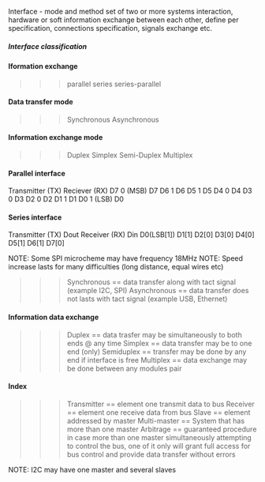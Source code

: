Interface - mode and method set of two or more systems interaction, hardware or soft information exchange between each other, define per specification, connections specification, signals exchange etc.

##### Interface classification

#### Iformation exchange
>>> parallel
>>> series
>>> series-parallel

#### Data transfer mode
>>> Synchronous
>>> Asynchronous

#### Information exchange mode
>>> Duplex
>>> Simplex
>>> Semi-Duplex
>>> Multiplex

#### Parallel interface
Transmitter (TX)                Reciever (RX)
D7                  0 (MSB)     D7
D6                  1           D6
D5                  1           D5
D4                  0           D4
D3                  0           D3
D2                  0           D2
D1                  1           D1
D0                  1 (LSB)     D0          

#### Series interface
Transmitter (TX) Dout              Receiver (RX) Din
D0(LSB[1]) D1[1] D2[0] D3[0] D4[0] D5[1] D6[1] D7[0]

NOTE: Some SPI microcheme may have frequency 18MHz
NOTE: Speed increase lasts for many difficulties (long distance, equal wires etc)

>>> Synchronous == data transfer along with tact signal (example I2C, SPI)
>>> Asynchronous == data transfer does not lasts with tact signal (example USB, Ethernet)

#### Information data exchange
>>> Duplex == data trasfer may be simultaneously to both ends @ any time
>>> Simplex == data transfer may be to one end (only)
>>> Semiduplex == transfer may be done by any end if interface is free
>>> Multiplex == data exchange may be done between any modules pair

#### Index
>>> Transmitter == element one transmit data to bus
>>> Receiver == element one receive data from bus
>>> Slave == element addressed by master
>>> Multi-master == System that has more than one master
>>> Arbitrage == guaranteed procedure in case more than one master simultaneously attempting to control the bus, one of it only will grant full access for bus control and provide data transfer without errors

NOTE: I2C may have one master and several slaves
